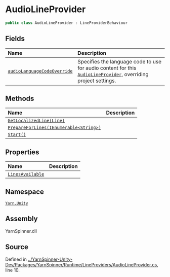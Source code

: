 # AudioLineProvider

```csharp
public class AudioLineProvider : LineProviderBehaviour
```

## Fields

| Name | Description |
| :--- | :--- |
| [`audioLanguageCodeOverride`](audiolineprovider.audiolanguagecodeoverride.md) | Specifies the language code to use for audio content for this [`AudioLineProvider`](./), overriding project settings. |

## Methods

| Name | Description |
| :--- | :--- |
| [`GetLocalizedLine(Line)`](audiolineprovider.getlocalizedline-line.md) |  |
| [`PrepareForLines(IEnumerable<String>)`](audiolineprovider.prepareforlines-ienumerable-system.string.md) |  |
| [`Start()`](audiolineprovider.start.md) |  |

## Properties

| Name | Description |
| :--- | :--- |
| [`LinesAvailable`](audiolineprovider.linesavailable.md) |  |

## Namespace

[`Yarn.Unity`](../)

## Assembly

YarnSpinner.dll

## Source

Defined in [../YarnSpinner-Unity-Dev/Packages/YarnSpinner/Runtime/LineProviders/AudioLineProvider.cs](https://github.com/YarnSpinnerTool/YarnSpinner-Unity//blob/develop/Runtime/LineProviders/AudioLineProvider.cs#L10), line 10.

